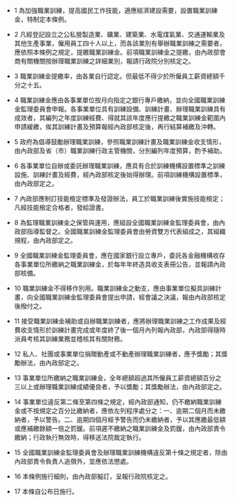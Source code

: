 * 1 為加強職業訓練，提高國民工作技能，適應經濟建設需要，設置職業訓練金，特制定本條例。

* 2 凡經登記設立之公私營製造業、礦業、建築業、水電煤氣業、交通運輸業及其他生產事業，僱用員工四十人以上，而各該業別有舉辦職業訓練之需要者，應依照本條例之規定，提繳職業訓練金。前項職業訓練金之提繳，由內政部會商有關機關按辦理職業訓練之詳細業別，報請行政院分別核定之。

* 3 職業訓練金提繳率，由各業自行認定。但最低不得少於所僱員工薪資總額千分之十五。

* 4 職業訓練金應由各事業單位按月向指定之銀行專戶繳納，並向全國職業訓練金監理委員會申報。各事業單位具有訓練設備、訓練計畫、辦理職業訓練具有成效者，其編列之年度訓練經費、得就其該年度應行提繳之職業訓練金範圍內申請緩繳，俟其訓練計畫及預算報經內政部核定後，再行結算補繳及沖轉。

* 5 政府為倡導鼓勵辦理職業訓練，參照職業訓練計畫及職業訓練金收支情形，由內政部及省（市）職業訓練行政主管機關，分別編列年度預算，酌予補助。

* 6 各事業單位自辦或委託辦理職業訓練，應具有合於訓練機構設置標準之訓練設施、訓練計畫及經費，經內政部核定後始得辦理。前項訓練機構設置標準，由內政部定之。

* 7 內政部應制訂技能檢定標準及發證辦法，員工於職業訓練後實施技能檢定；凡經技能檢定合格者，發給證書。

* 8 為監理職業訓練金之保管與運用，應組設全國職業訓練金監理委員會，由內政部指導監督之。全國職業訓練金監理委員會由勞資雙方代表組成之，其組織規程，由內政部定之。

* 9 全國職業訓練金監理委員會，應在國家銀行設立專戶，委託各金融機構收存各事業單位所繳納之職業訓練金，於每年年終造具收支表冊公告，並報請內政部核備。

* 10 職業訓練金不得移作別用。職業訓練金之動支，應由事業單位擬具訓練計畫，向全國職業訓練金監理委員會提出申請，經會議之決議，報由內政部核定後撥付之。

* 11 接受職業訓練金補助或自辦職業訓練者，應將辦理職業訓練之工作成果及經費收支情形於訓練計畫完成或年度終了後一個月內列報內政部，內政部得隨時派員考核其訓練業務並稽核其有關財務。

* 12 私人、社團或事業單位捐贈動產或不動產辦理職業訓練者，應予獎勵；其獎勵辦法，由內政部定之。

* 13 事業單位所繳納之職業訓練金，全年總額超過其所僱員工薪資總額百分之三以上或辦理職業訓練成績優良者，予以獎勵；其獎勵辦法，由內政部定之。

* 14 事業單位違反第二條至第四條之規定，經內政部通知，仍不繳納職業訓練金或不按規定之百分比繳納者，應依左列程序處分之：一、逾期二個月而未繳納者，予以警告。二、逾期四個月經予警告而仍未繳納者，予以其應繳最低額或應補繳餘額一倍之罰鍰。前項遲不繳納之職業訓練金及罰鍰，由內政部責令繳納；行政執行無效時，得移送法院裁定執行。

* 15 全國職業訓練金監理委員會及辦理職業訓練機構違反第十條之規定者，除由內政部責令負責人追償外，並應依法懲處。

* 16 本條例施行細則，由內政部擬訂，呈報行政院核定之。

* 17 本條自公布日施行。

